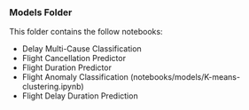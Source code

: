 ### Models Folder

This folder contains the follow notebooks:
- Delay Multi-Cause Classification
- Flight Cancellation Predictor
- Flight Duration Predictor
- Flight Anomaly Classification (notebooks/models/K-means-clustering.ipynb)
- Flight Delay Duration Prediction
